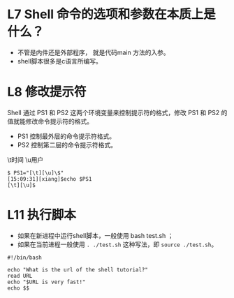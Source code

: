 # L7 Shell 命令的选项和参数在本质上是什么？

* 不管是内件还是外部程序， 就是代码main 方法的入参。
* shell脚本很多是c语言所编写。

# L8 修改提示符
Shell 通过 PS1 和 PS2 这两个环境变量来控制提示符的格式，修改 PS1 和 PS2 的值就能修改命令提示符的格式。
* PS1 控制最外层的命令提示符格式。
* PS2 控制第二层的命令提示符格式。

\t时间
\u用户
```
$ PS1="[\t][\u]\$"
[15:09:31][xiang]$echo $PS1
[\t][\u]$

```

# L11 执行脚本
* 如果在新进程中运行shell脚本，一般使用 bash test.sh ；
* 如果在当前进程一般使用 `. ./test.sh` 这种写法，即 `source ./test.sh`。

```
#!/bin/bash

echo "What is the url of the shell tutorial?"
read URL
echo "$URL is very fast!"
echo $$
``` 